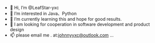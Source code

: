 - 👋 Hi, I’m @LeafStar-yxc
- 👀 I’m interested in Java、Python
- 🌱 I’m currently learning this and hope for good results.
- 💞️ I am looking for cooperation in software development and product design 
- 📫 please email me . at:johnnyyxc@outlook.com ...

<!---
LeafStar-yxc/LeafStar-yxc is a ✨ special ✨ repository because its `README.md` (this file) appears on your GitHub profile.
You can click the Preview link to take a look at your changes.
--->
